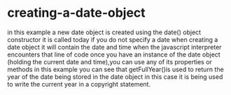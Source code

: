 # creating-a-date-object

in this example a new date object is created using the date() object constructor it is called today
if you do not specify a date when creating a date object it will contain the date and time when the javascript interpreter
encounters that line of code once you have an instance of the date object (holding the current date and time),you can use any of its properties or methods
in this example you can see that getFullYear()is used to return the year of the date being stored in the date object
in this case it is being used to write the current year in a copyright statement.
